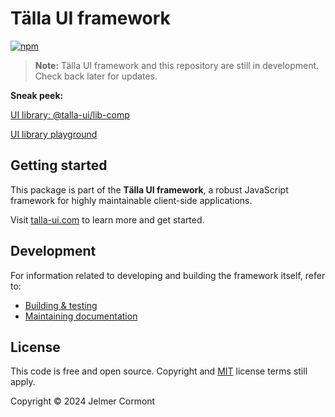 # Tälla UI framework

[![npm](https://img.shields.io/npm/v/talla-ui.svg)](https://www.npmjs.com/package/talla-ui)

> **Note:** Tälla UI framework and this repository are still in development. Check back later for updates.

**Sneak peek:**

[UI library: @talla-ui/lib-comp](https://github.com/talla-ui/lib-comp)

[UI library playground](https://talla-ui.github.io/lib-comp)

## Getting started

This package is part of the **Tälla UI framework**, a robust JavaScript framework for highly maintainable client-side applications.

Visit [talla-ui.com](https://talla-ui.com) to learn more and get started.

## Development

For information related to developing and building the framework itself, refer to:

- [Building & testing](./CONTRIBUTING.md)
- [Maintaining documentation](./DOCS.md)

## License

This code is free and open source. Copyright and [MIT](https://opensource.org/licenses/MIT) license terms still apply.

Copyright &copy; 2024 Jelmer Cormont
